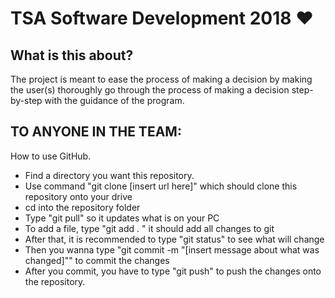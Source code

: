 # TSA Software Development 2018 :heart:

## What is this about?
The project is meant to ease the process of making a decision by making the user(s) thoroughly go through the process of making a decision step-by-step 
with the guidance of the program.

## TO ANYONE IN THE TEAM:
How to use GitHub.

* Find a directory you want this repository. 
* Use command "git clone [insert url here]" which should clone this repository onto your drive
* cd into the repository folder
* Type "git pull" so it updates what is on your PC
* To add a file, type "git add . " it should add all changes to git
* After that, it is recommended to type "git status" to see what will change
* Then you wanna type "git commit -m "[insert message about what was changed]"" to commit the changes
* After you commit, you have to type "git push" to push the changes onto the repository.